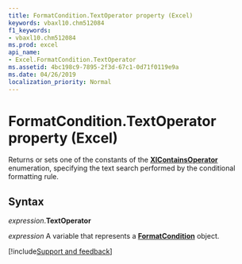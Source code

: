 ```yaml
---
title: FormatCondition.TextOperator property (Excel)
keywords: vbaxl10.chm512084
f1_keywords:
- vbaxl10.chm512084
ms.prod: excel
api_name:
- Excel.FormatCondition.TextOperator
ms.assetid: 4bc198c9-7895-2f3d-67c1-0d71f0119e9a
ms.date: 04/26/2019
localization_priority: Normal
---
```



# FormatCondition.TextOperator property (Excel)

Returns or sets one of the constants of the **[XlContainsOperator](Excel.XlContainsOperator.md)** enumeration, specifying the text search performed by the conditional formatting rule.


## Syntax

_expression_.**TextOperator**

_expression_ A variable that represents a **[FormatCondition](Excel.FormatCondition.md)** object.




[!include[Support and feedback](~/includes/feedback-boilerplate.md)]